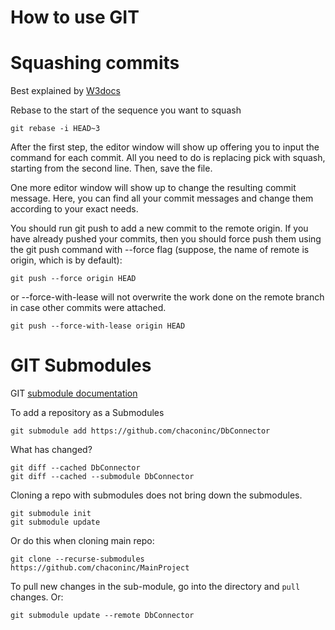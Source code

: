 # How to use GIT


# Squashing commits

Best explained by [W3docs](https://www.w3docs.com/snippets/git/how-to-combine-multiple-commits-into-one-with-3-steps.html)

Rebase to the start of the sequence you want to squash

	git rebase -i HEAD~3

After the first step, the editor window will show up offering you to input the command for each commit. All you need to do is replacing pick with squash, starting from the second line. Then, save the file.

One more editor window will show up to change the resulting commit message. Here, you can find all your commit messages and change them according to your exact needs.

You should run git push to add a new commit to the remote origin. If you have already pushed your commits, then you should force push them using the git push command with --force flag (suppose, the name of remote is origin, which is by default):

	git push --force origin HEAD

or --force-with-lease will not overwrite the work done on the remote branch in case other commits were attached.

	git push --force-with-lease origin HEAD

# GIT Submodules

GIT [submodule documentation](https://git-scm.com/book/en/v2/Git-Tools-Submodules)

To add a repository as a Submodules

	git submodule add https://github.com/chaconinc/DbConnector

What has changed?

	git diff --cached DbConnector
	git diff --cached --submodule DbConnector

Cloning a repo with submodules does not bring down the submodules.  

	git submodule init
	git submodule update

Or do this when cloning main repo:

	git clone --recurse-submodules https://github.com/chaconinc/MainProject

To pull new changes in the sub-module, go into the directory and `pull` changes.  Or:

	git submodule update --remote DbConnector
